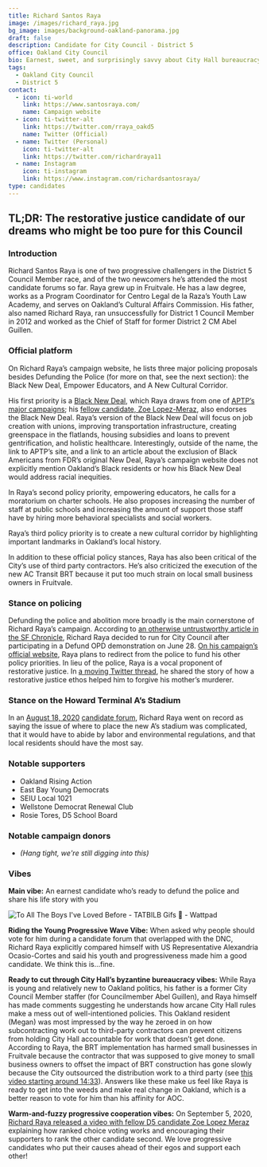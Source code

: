 ```yaml
---
title: Richard Santos Raya
image: /images/richard_raya.jpg
bg_image: images/background-oakland-panorama.jpg
draft: false
description: Candidate for City Council - District 5
office: Oakland City Council
bio: Earnest, sweet, and surprisingly savvy about City Hall bureaucracy
tags:
  - Oakland City Council
  - District 5
contact:
  - icon: ti-world
    link: https://www.santosraya.com/
    name: Campaign website
  - icon: ti-twitter-alt
    link: https://twitter.com/rraya_oakd5
    name: Twitter (Official)
  - name: Twitter (Personal)
    icon: ti-twitter-alt
    link: https://twitter.com/richardraya11
  - name: Instagram
    icon: ti-instagram
    link: https://www.instagram.com/richardsantosraya/
type: candidates
---
```

## TL;DR: The restorative justice candidate of our dreams who might be too pure for this Council

### Introduction

Richard Santos Raya is one of two progressive challengers in the District 5 Council Member race, and of the two newcomers he’s attended the most candidate forums so far. Raya grew up in Fruitvale. He has a law degree, works as a Program Coordinator for Centro Legal de la Raza’s Youth Law Academy, and serves on Oakland’s Cultural Affairs Commission. His father, also named Richard Raya, ran unsuccessfully for District 1 Council Member in 2012 and worked as the Chief of Staff for former District 2 CM Abel Guillen.

### Official platform

On Richard Raya’s campaign website, he lists three major policing proposals besides Defunding the Police (for more on that, see the next section): the Black New Deal, Empower Educators, and A New Cultural Corridor.

His first priority is a [Black New Deal](https://www.santosraya.com/black-new-deal), which Raya draws from one of [APTP’s major campaigns](https://www.antipoliceterrorproject.org/blog-entire/2020/4/22/black-oakland-demands-in-light-of-covid-19-and-rates-of-black-death); his [fellow candidate, Zoe Lopez-Meraz](https://www.oakmtg.club/candidates/zoe-lopez-meraz/), also endorses the Black New Deal. Raya’s version of the Black New Deal will focus on job creation with unions, improving transportation infrastructure, creating greenspace in the flatlands, housing subsidies and loans to prevent gentrification, and holistic healthcare. Interestingly, outside of the name, the link to APTP’s site, and a link to an article about the exclusion of Black Americans from FDR’s original New Deal, Raya’s campaign website does not explicitly mention Oakland’s Black residents or how his Black New Deal would address racial inequities.

In Raya’s second policy priority, empowering educators, he calls for a moratorium on charter schools. He also proposes increasing the number of staff at public schools and increasing the amount of support those staff have by hiring more behavioral specialists and social workers.

Raya’s third policy priority is to create a new cultural corridor by highlighting important landmarks in Oakland’s local history.

In addition to these official policy stances, Raya has also been critical of the City’s use of third party contractors. He’s also criticized the execution of the new AC Transit BRT because it put too much strain on local small business owners in Fruitvale.

### Stance on policing

Defunding the police and abolition more broadly is the main cornerstone of Richard Raya’s campaign. According to [an otherwise untrustworthy article in the SF Chronicle](https://www.sfchronicle.com/bayarea/article/How-the-debate-about-police-reform-could-remake-15447760.php), Richard Raya decided to run for City Council after participating in a Defund OPD demonstration on June 28. [On his campaign’s official website](https://www.santosraya.com/defund-the-police), Raya plans to redirect from the police to fund his other policy priorities. In lieu of the police, Raya is a vocal proponent of restorative justice. In [a moving Twitter thread](https://twitter.com/rraya_oakD5/status/1301941947196555264), he shared the story of how a restorative justice ethos helped him to forgive his mother’s murderer.

### Stance on the Howard Terminal A’s Stadium

In an [August 18, 2020](https://twitter.com/tdlove5/status/1295921885838897152?s=20) [candidate forum](https://twitter.com/tdlove5/status/1295921884941303808), Richard Raya went on record as saying the issue of where to place the new A’s stadium was complicated, that it would have to abide by labor and environmental regulations, and that local residents should have the most say.

### Notable supporters

* Oakland Rising Action
* East Bay Young Democrats
* SEIU Local 1021
* Wellstone Democrat Renewal Club
* Rosie Tores, D5 School Board

### Notable campaign donors

* *(Hang tight, we're still digging into this)*

### Vibes

**Main vibe:** An earnest candidate who’s ready to defund the police and share his life story with you

![To All The Boys I've Loved Before - TATBILB Gifs 💌 - Wattpad](/images/raya-meme.gif)

**Riding the Young Progressive Wave Vibe:** When asked why people should vote for him during a candidate forum that overlapped with the DNC, Richard Raya explicitly compared himself with US Representative Alexandria Ocasio-Cortes and said his youth and progressiveness made him a good candidate. We think this is...fine.

**Ready to cut through City Hall’s byzantine bureaucracy vibes:** While Raya is young and relatively new to Oakland politics, his father is a former City Council Member staffer (for Councilmember Abel Guillen), and Raya himself has made comments suggesting he understands how arcane City Hall rules make a mess out of well-intentioned policies. This Oakland resident (Megan) was most impressed by the way he zeroed in on how subcontracting work out to third-party contractors can prevent citizens from holding City Hall accountable for work that doesn’t get done. According to Raya, the BRT implementation has harmed small businesses in Fruitvale because the contractor that was supposed to give money to small business owners to offset the impact of BRT construction has gone slowly because the City outsourced the distribution work to a third party (see [this video starting around 14:33](https://www.facebook.com/tumbletweetmedia/videos/2678342449105290)). Answers like these make us feel like Raya is ready to get into the weeds and make real change in Oakland, which is a better reason to vote for him than his affinity for AOC.

**Warm-and-fuzzy progressive cooperation vibes:** On September 5, 2020, [Richard Raya released a video with fellow D5 candidate Zoe Lopez Meraz](https://twitter.com/rraya_oakD5/status/1302406174482939905) explaining how ranked choice voting works and encouraging their supporters to rank the other candidate second. We love progressive candidates who put their causes ahead of their egos and support each other!